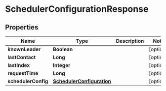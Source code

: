 

# SchedulerConfigurationResponse


## Properties

Name | Type | Description | Notes
------------ | ------------- | ------------- | -------------
**knownLeader** | **Boolean** |  |  [optional]
**lastContact** | **Long** |  |  [optional]
**lastIndex** | **Integer** |  |  [optional]
**requestTime** | **Long** |  |  [optional]
**schedulerConfig** | [**SchedulerConfiguration**](SchedulerConfiguration.md) |  |  [optional]



